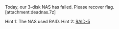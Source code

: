 Today, our 3-disk NAS has failed. Please recover flag.
[attachment:deadnas.7z]

Hint 1: The NAS used RAID.
Hint 2: <a href="https://en.wikipedia.org/wiki/RAID_5#RAID_5">RAID-5</a>